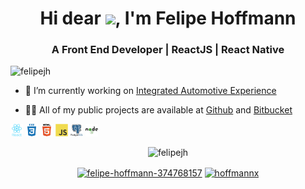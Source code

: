 <h1 align="center">Hi dear <img src="https://raw.githubusercontent.com/kaueMarques/kaueMarques/master/hi.gif" width="30px">, I'm Felipe Hoffmann</h1>
<h3 align="center">A Front End Developer | ReactJS | React Native</h3>
<p align="left"> <img src="https://komarev.com/ghpvc/?username=felipejh" alt="felipejh" /> </p>

- 🔭 I’m currently working on [Integrated Automotive Experience](https://www.integratedauto.com/)

- 👨‍💻 All of my public projects are available at [Github](https://github.com/felipejh) and [Bitbucket](https://bitbucket.org/felipejh/)

<p align="left">
<img src="https://raw.githubusercontent.com/devicons/devicon/master/icons/react/react-original-wordmark.svg" alt="react" width="20" height="20"/>
<img src="https://raw.githubusercontent.com/devicons/devicon/master/icons/css3/css3-plain-wordmark.svg" alt="css3"  width="20" height="20"/>
<img src="https://raw.githubusercontent.com/devicons/devicon/master/icons/html5/html5-original-wordmark.svg" alt="html5"  width="20" height="20"/>
<img src="https://raw.githubusercontent.com/devicons/devicon/master/icons/javascript/javascript-original.svg" alt="javascript" width="20" height="20"/>
<img src="https://raw.githubusercontent.com/devicons/devicon/master/icons/postgresql/postgresql-original-wordmark.svg" alt="postgresql" width="20" height="20"/>
<img src="https://raw.githubusercontent.com/devicons/devicon/master/icons/nodejs/nodejs-original-wordmark.svg" alt="nodejs" width="20" height="20"/></p><p align="center">
<img src="https://github-readme-stats.vercel.app/api?username=felipejh&show_icons=true" alt="felipejh"/> 
</p>

<p align="center">
<a href="https://www.linkedin.com/in/felipe-hoffmann-374768157/" target="blank"><img align="center" src="https://cdn.jsdelivr.net/npm/simple-icons@3.0.1/icons/linkedin.svg" alt="felipe-hoffmann-374768157" height="20" width="20" /></a>
<a href="https://www.facebook.com/hoffmannx" target="blank"><img align="center" src="https://cdn.jsdelivr.net/npm/simple-icons@3.0.1/icons/facebook.svg" alt="hoffmannx" height="20" width="20" /></a>
</p>
